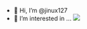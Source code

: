 - 👋 Hi, I’m @jinux127
- 👀 I’m interested in ... <img src="https://img.shields.io/badge/-javascript-%23F7DF1E?&logo=javascript&logoColor=white" />



<!---
jinux127/jinux127 is a ✨ special ✨ repository because its `README.md` (this file) appears on your GitHub profile.
You can click the Preview link to take a look at your changes.
--->
